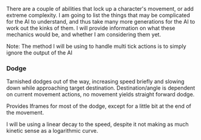 There are a couple of abilities that lock up a character's movement, or add extreme complexity. I am going to list the things that may be complicated for the AI to understand, and thus take many more generations for the AI to work out the kinks of them. I will provide information on what these mechanics would be, and whether I am considering them yet.

Note: The method I will be using to handle multi tick actions is to simply ignore the output of the AI

### Dodge
Tarnished dodges out of the way, increasing speed briefly and slowing down while approaching target destination. Destination/angle is dependent on current movement actions, no movement yields straight forward dodge.

Provides Iframes for most of the dodge, except for a little bit at the end of the movement.

I will be using a linear decay to the speed, despite it not making as much kinetic sense as a logarithmic curve.